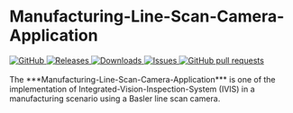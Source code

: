 # Manufacturing-Line-Scan-Camera-Application
<!-- omit in toc -->
<a href="https://github.com/msf4-0/Manufacturing-Line-Scan-Camera-Application/blob/master/LICENSE">
    <img alt="GitHub" src="https://github.com/msf4-0/Manufacturing-Line-Scan-Camera-Application/blob/main/LICENSE">
<a href="https://github.com/msf4-0/Manufacturing-Line-Scan-Camera-Application/releases">
    <img alt="Releases" src="https://img.shields.io/github/release/msf4-0/Integrated-Vision-Inspection-System?color=success" />
</a>
<a href="https://github.com/msf4-0/Manufacturing-Line-Scan-Camera-Application/releases">
    <img alt="Downloads" src="https://img.shields.io/github/downloads/msf4-0/Manufacturing-Line-Scan-Camera-Application/total.svg?color=success" />
</a>
<a href="https://github.com/msf4-0/Manufacturing-Line-Scan-Camera-Application">
      <img alt="Issues" src="https://img.shields.io/github/issues/msf4-0/Manufacturing-Line-Scan-Camera-Application?color=blue" />
</a>
<a href="https://github.com/msf4-0/Manufacturing-Line-Scan-Camera-Application/pulls">
    <img alt="GitHub pull requests" src="https://img.shields.io/github/issues-pr/msf4-0/Manufacturing-Line-Scan-Camera-Application?color=blue" />
</a>
<br><br>
The ***Manufacturing-Line-Scan-Camera-Application*** is one of the implementation of Integrated-Vision-Inspection-System (IVIS) in a manufacturing scenario using a Basler line scan camera.
